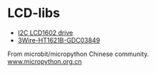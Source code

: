 # LCD-libs


* [I2C LCD1602 drive](I2C_LCD1602)
* [3Wire-HT1621B-GDC03849](3Wire-HT1621B-GDC03849)


From microbit/micropython Chinese community.  
www.micropython.org.cn
